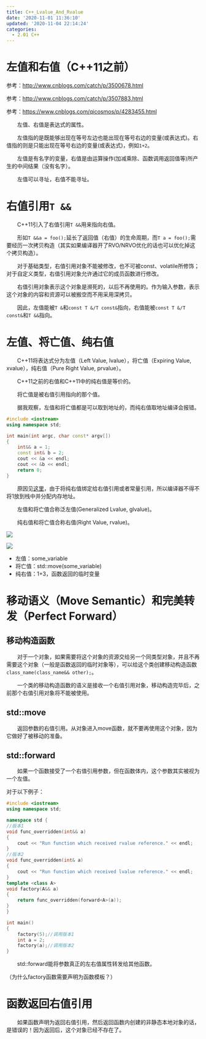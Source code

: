 ```yaml
---
title: C++_Lvalue_And_Rvalue
date: '2020-11-01 11:36:10'
updated: '2020-11-04 22:14:24'
categories:
  - 2.01 C++
---
```

# 左值和右值（C++11之前）

参考：<http://www.cnblogs.com/catch/p/3500678.html>

参考：<http://www.cnblogs.com/catch/p/3507883.html>

参考：<https://www.cnblogs.com/qicosmos/p/4283455.html>

　　左值、右值是表达式的属性。

　　左值指的是既能够出现在等号左边也能出现在等号右边的变量(或表达式)。右值指的则是只能出现在等号右边的变量(或表达式)，例如`1+2`。

　　左值是有名字的变量，右值是由运算操作(加减乘除、函数调用返回值等)所产生的中间结果（没有名字）。

　　左值可以寻址，右值不能寻址。

# 右值引用`T &&`

　　C++11引入了右值引用`T &&`用来指向右值。

　　形如`T &&a = foo();`延长了返回值（右值）的生命周期，而`T a = foo();`需要经历一次拷贝构造（其实如果编译器开了RVO/NRVO优化的话也可以优化掉这个拷贝构造）。

　　对于基础类型，右值引用对象不能被修改，也不可被const、volatile所修饰；对于自定义类型，右值引用对象允许通过它的成员函数进行修改。

　　右值引用对象表示这个对象是濒死的，以后不再使用的。作为输入参数，表示这个对象的内容和资源可以被搬空而不用采用深拷贝。

　　因此，左值能被`T &`和`const T &/T const&`指向，右值能被`const T &/T const&`和`T &&`指向。

# 左值、将亡值、纯右值

　　C++11将表达式分为左值（Left Value, lvalue），将亡值（Expiring Value, xvalue），纯右值（Pure Right Value, prvalue）。

　　C++11之前的右值和C++11中的纯右值是等价的。

　　将亡值是被右值引用指向的那个值。

　　据我观察，左值和将亡值都是可以取到地址的，而纯右值取地址编译会报错。

```cpp
#include <iostream>
using namespace std;

int main(int argc, char const* argv[])
{
    int&& a = 1;
    const int& b = 2;
    cout << &a << endl;
    cout << &b << endl;
    return 0;
}
```

　　原因见[这里](https://www.v2ex.com/t/492033#reply28)，由于将纯右值绑定给右值引用或者常量引用，所以编译器不得不将1放到栈中并分配内存地址。

　　左值和将亡值合称泛左值(Generalized Lvalue, glvalue)。

　　纯右值和将亡值合称右值(Right Value, rvalue)。

![](lvalue_and_rvalue.png)

![](for_example.jpg)

- 左值：some_variable
- 将亡值：std::move(some_variable)
- 纯右值：1+3，函数返回的临时变量

# 移动语义（Move Semantic）和完美转发（Perfect Forward）

## 移动构造函数

　　对于一个对象，如果需要将这个对象的资源交给另一个同类型对象，并且不再需要这个对象（一般是函数返回的临时对象等），可以给这个类创建移动构造函数`class_name(class_name&& other);`。

　　一个类的移动构造函数的语义是接收一个右值引用对象，移动构造完毕后，之前那个右值引用对象将不能被使用。

## std::move

　　返回参数的右值引用。从对象进入move函数，就不要再使用这个对象，因为它做好了被移动的准备。

## std::forward

　　如果一个函数接受了一个右值引用参数，但在函数体内，这个参数其实被视为一个左值。

对于以下例子：

```cpp
#include <iostream>
using namespace std;

namespace std {
//版本1
void func_overridden(int&& a)
{
    cout << "Run function which received rvalue reference." << endl;
}
//版本2
void func_overridden(int& a)
{
    cout << "Run function which received lvalue reference." << endl;
}
template <class A>
void factory(A&& a)
{
    return func_overridden(forward<A>(a));
}
}

int main()
{
    factory(5);//调用版本1
    int a = 2;
    factory(a);//调用版本2
}
```

　　std::forward能将参数真正的左右值属性转发给其他函数。

（为什么factory函数需要声明为函数模板？）

# 函数返回右值引用

　　如果函数声明为返回右值引用，然后返回函数内创建的非静态本地对象的话，是错误的！因为返回后，这个对象已经不存在了。
